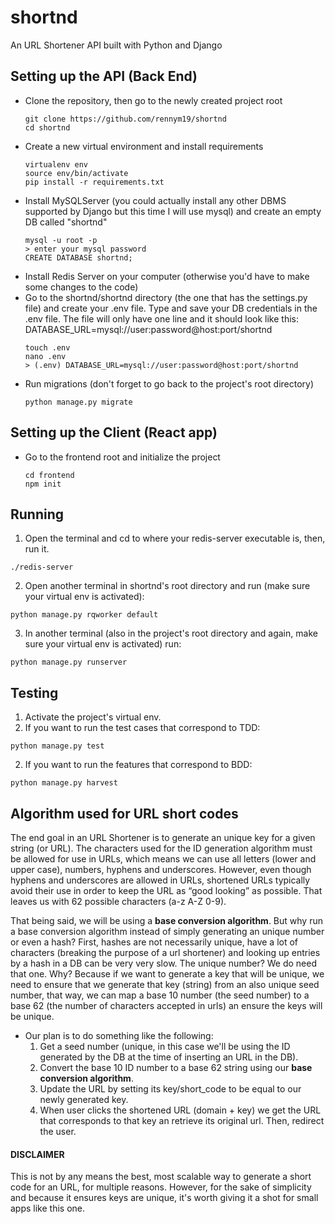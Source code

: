 # shortnd
An URL Shortener API built with Python and Django

## Setting up the API (Back End)
- Clone the repository, then go to the newly created project root
  ```
  git clone https://github.com/rennym19/shortnd
  cd shortnd
  ```
- Create a new virtual environment and install requirements
  ```
  virtualenv env
  source env/bin/activate
  pip install -r requirements.txt
  ```
- Install MySQLServer (you could actually install any other DBMS supported by Django but this time I will use mysql) and create an empty DB called "shortnd"
  ```
  mysql -u root -p
  > enter your mysql password
  CREATE DATABASE shortnd;
  ```
- Install Redis Server on your computer (otherwise you'd have to make some changes to the code)
- Go to the shortnd/shortnd directory (the one that has the settings.py file) and create your .env file. Type and save your DB credentials in the .env file. The file will only have one line and it should look like this: DATABASE_URL=mysql://user:password@host:port/shortnd
  ```
  touch .env
  nano .env
  > (.env) DATABASE_URL=mysql://user:password@host:port/shortnd
  ```
- Run migrations (don't forget to go back to the project's root directory)
  ```
  python manage.py migrate
  ```

## Setting up the Client (React app)
- Go to the frontend root and initialize the project
  ```
  cd frontend
  npm init
  ```

## Running
1. Open the terminal and cd to where your redis-server executable is, then, run it.
  ```
  ./redis-server
  ```
2. Open another terminal in shortnd's root directory and run (make sure your virtual env is activated):
  ```
  python manage.py rqworker default
  ```
3. In another terminal (also in the project's root directory and again, make sure your virtual env is activated) run:
  ```
  python manage.py runserver
  ```

## Testing
1. Activate the project's virtual env.
2. If you want to run the test cases that correspond to TDD:
  ```
  python manage.py test
  ```
2. If you want to run the features that correspond to BDD:
  ```
  python manage.py harvest
  ```

## Algorithm used for URL short codes
  The end goal in an URL Shortener is to generate an unique key for a given string (or URL). The characters used for the ID generation algorithm must be allowed for use in URLs, which means we can use all letters (lower and upper case), numbers, hyphens and underscores. However, even though hyphens and underscores are allowed in URLs, shortened URLs typically avoid their use in order to keep the URL as “good looking” as possible. That leaves us with 62 possible characters (a-z A-Z 0-9).
  
  That being said, we will be using a **base conversion algorithm**. But why run a base conversion algorithm instead of simply generating an unique number or even a hash? First, hashes are not necessarily unique, have a lot of characters (breaking the purpose of a url shortener) and looking up entries by a hash in a DB can be very very slow. The unique number? We do need that one. Why? Because if we want to generate a key that will be unique, we need to ensure that we generate that key (string) from an also unique seed number, that way, we can map a base 10 number (the seed number) to a base 62 (the number of characters accepted in urls) an ensure the keys will be unique.
  
- Our plan is to do something like the following:
  1. Get a seed number (unique, in this case we'll be using the ID generated by the DB at the time of inserting an URL in the DB).
  2. Convert the base 10 ID number to a base 62 string using our **base conversion algorithm**.
  3. Update the URL by setting its key/short_code to be equal to our newly generated key.
  4. When user clicks the shortened URL (domain + key) we get the URL that corresponds to that key an retrieve its original url. Then, redirect the user.

#### DISCLAIMER
  This is not by any means the best, most scalable way to generate a short code for an URL, for multiple reasons. However, for the sake of simplicity and because it ensures keys are unique, it's worth giving it a shot for small apps like this one.
